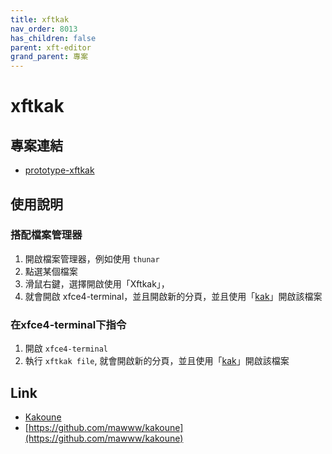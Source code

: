 ```yaml
---
title: xftkak
nav_order: 8013
has_children: false
parent: xft-editor
grand_parent: 專案
---
```


# xftkak


## 專案連結 

* [prototype-xftkak](https://github.com/samwhelp/note-about-kak/tree/gh-pages/_demo/project/xft-editor/prototype-xftkak)


## 使用說明

### 搭配檔案管理器

1. 開啟檔案管理器，例如使用 `thunar` 
2. 點選某個檔案
3. 滑鼠右鍵，選擇開啟使用「Xftkak」，
4. 就會開啟 xfce4-terminal，並且開啟新的分頁，並且使用「[kak](https://kakoune.org/)」開啟該檔案

### 在xfce4-terminal下指令

1. 開啟 `xfce4-terminal`
2. 執行 `xftkak file`, 就會開啟新的分頁，並且使用「[kak](https://kakoune.org/)」開啟該檔案


## Link

* [Kakoune](https://kakoune.org/)
* [https://github.com/mawww/kakoune](https://github.com/mawww/kakoune)
